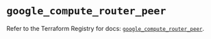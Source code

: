 # `google_compute_router_peer`

Refer to the Terraform Registry for docs: [`google_compute_router_peer`](https://registry.terraform.io/providers/hashicorp/google/6.2.0/docs/resources/compute_router_peer).
